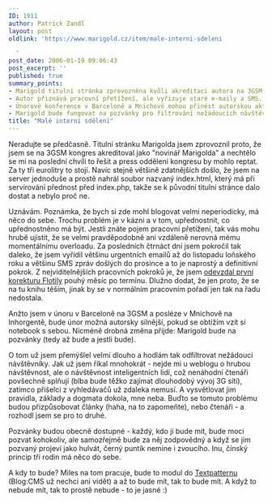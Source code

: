 ```yaml
---
ID: 1911
author: Patrick Zandl
layout: post
oldlink: 'https://www.marigold.cz/item/male-interni-sdeleni

  '
post_date: 2006-01-19 09:06:43
post_excerpt: ''
published: true
summary_points:
- Marigold titulní stránka zprovozněna kvůli akreditaci autora na 3GSM kongresu.
- Autor přiznává pracovní přetížení, ale vyřizuje staré e-maily a SMS.
- Únorové konference v Barceloně a Mnichově mohou přinést autorskou aktivitu.
- Marigold bude fungovat na pozvánky pro filtrování nežádoucích návštěvníků.
title: "Malé interní sdělení"
---
```


<p>Neradujte se předčasně. Titulní stránku Marigolda jsem zprovoznil proto, že jsem se na 3GSM kongres akreditoval jako "novinář Marigolda" a nechtělo se mi na poslední chvíli to řešit a press oddělení kongresu by mohlo reptat. Za ty tři eurolitry to stojí. Navíc stejně většině zdatnějších došlo, že jsem na server jednoduše a prostě nahrál soubor nazvaný index.html, který má při servírování přednost před index.php, takže se k původní titulní stránce dalo dostat a nebylo proč ne. </p>


<p>Uznávám. Poznámka, že bych si zde mohl blogovat velmi neperiodicky, má něco do sebe. Trochu problém je v kázni a v tom, upřednostnit, co upřednostněno má být. Jestli znáte pojem pracovní přetížení, tak vás mohu hrubě ujistit, že se velmi pravděpodobně ani vzdáleně nerovná mému momentálnímu overloadu. Za posledních čtrnáct dní jsem pokročil tak daleko, že jsem vyřídil většinu urgentních emailů až do listopadu loňského roku a většinu SMS zpráv došlých do prosince a to je naprostý a definitivní pokrok. Z nejviditelnějších pracovních pokroků je, že jsem <a href="http://flotila.bloguje.cz/257741_item.php">odevzdal první korekturu Flotily</a> pouhý měsíc po termínu.  Dlužno dodat, že jen proto, že se na tu knihu těším, jinak by se v normálním pracovním pořadí jen tak na řadu nedostala. </p>


<p>Anžto jsem v únoru v Barceloně na 3GSM a posléze v Mnichově na Inhorgentě, bude únor možná autorsky silnější, pokud se obtížím vzít si notebook s sebou. Nicméně drobná změna přijde: Marigold bude na pozvánky (tedy až bude a jestli bude). </p>

<p>O tom už jsem přemýšlel velmi dlouho a hodlám tak odfiltrovat nežádoucí návštěvníky. Jak už jsem říkal mnohokrát - nejde mi u weblogu o hrubou návštěvnost, ale o návštěvnost inteligentních lidí, což nenáhodní čtenáři povšechně splňují (blba bude těžko zajímat dlouhodobý vývoj 3G sítí), zatímco přišelci z vyhledávačů už zdaleka nemusí. A vysvětlovat jim pravidla, základy a dogmata dokola, mne neba. Buďto se tomuto problému budou přizpůsobovat články (haha, na to zapomeňte), nebo čtenáři - a rozhodl jsem se pro to druhé. </p>

<p>Pozvánky budou obecně dostupné - každý, kdo ji bude mít, bude moci pozvat kohokoliv, ale samozřejmě bude za něj zodpovědný a když se jím pozvaný projeví jako hulvát, černý puntík nemine i zvoucího. Inu, čínský princip tří rodin má něco do sebe. </p>

<p>A kdy to bude?  Miles na tom pracuje, bude to modul do <a href="http://www.textpattern.com/">Textpatternu</a> (Blog:CMS už nechci ani vidět) a až to bude mít, tak to bude mít. A když to nebude mít, tak to prostě nebude - to je jasné :)
</p>